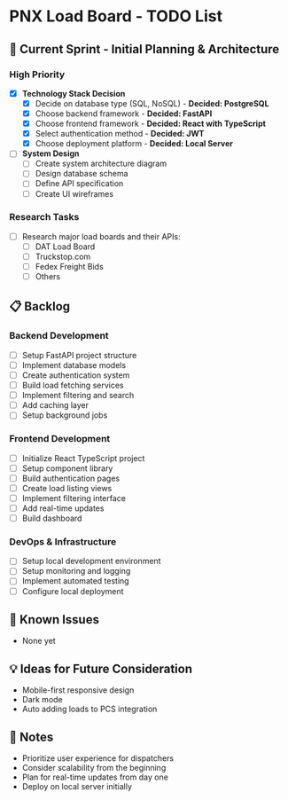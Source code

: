 # PNX Load Board - TODO List

## 🚀 Current Sprint - Initial Planning & Architecture

### High Priority
- [x] **Technology Stack Decision**
    - [x] Decide on database type (SQL, NoSQL) - **Decided: PostgreSQL**
    - [x] Choose backend framework - **Decided: FastAPI**
    - [x] Choose frontend framework - **Decided: React with TypeScript**
    - [x] Select authentication method - **Decided: JWT**
    - [x] Choose deployment platform - **Decided: Local Server**
- [ ] **System Design**
  - [ ] Create system architecture diagram
  - [ ] Design database schema
  - [ ] Define API specification
  - [ ] Create UI wireframes

### Research Tasks
- [ ] Research major load boards and their APIs:
  - [ ] DAT Load Board
  - [ ] Truckstop.com
  - [ ] Fedex Freight Bids
  - [ ] Others

## 📋 Backlog

### Backend Development
- [ ] Setup FastAPI project structure
- [ ] Implement database models
- [ ] Create authentication system
- [ ] Build load fetching services
- [ ] Implement filtering and search
- [ ] Add caching layer
- [ ] Setup background jobs

### Frontend Development
- [ ] Initialize React TypeScript project
- [ ] Setup component library
- [ ] Build authentication pages
- [ ] Create load listing views
- [ ] Implement filtering interface
- [ ] Add real-time updates
- [ ] Build dashboard

### DevOps & Infrastructure
- [ ] Setup local development environment
- [ ] Setup monitoring and logging
- [ ] Implement automated testing
- [ ] Configure local deployment

## 🐛 Known Issues
- None yet

## 💡 Ideas for Future Consideration
- Mobile-first responsive design
- Dark mode
- Auto adding loads to PCS integration

## 📝 Notes
- Prioritize user experience for dispatchers
- Consider scalability from the beginning
- Plan for real-time updates from day one
- Deploy on local server initially
